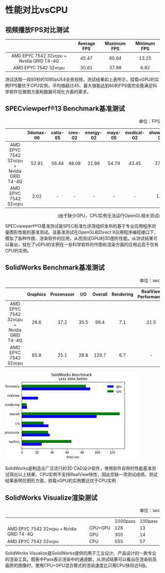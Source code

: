 # 性能对比vsCPU

## 视频播放FPS对比测试
|  | Average FPS | Maximum FPS | Minimum FPS | 
|:--:|:--:|:--:|:--:|
| AMD EPYC 7542 32vcpu + Nvidia GRID T4-4Q | 45.47 | 60.64 | 13.25 |
| AMD EPYC 7542 32vcpu | 30.61 | 37.98 | 6.92 |
测试选取一段50秒的1080pUE4全景视频，测试结果如上表所示，挂载vGPU的实例FPS要优于CPU实例，平均值超过45、最大值能达到60的FPS值完全能满足科学软件在做图方面和数据可视化方面的需求。

## SPECviewperf®13 Benchmark基准测试
<p align="right">单位：FPS</p>

|  | 3dsmax-06 | catia-05 | creo-02 | energy-02 | maya-05 | medical-02 | showcase-02 | snx-03 | sw-04 |
|:--:|:--:|:--:|:--:|:--:|:--:|:--:|:--:|:--:|:--:|
| AMD EPYC 7542 32vcpu + Nvidia GRID T4-4Q | 52.91 | 56.44 | 48.08 | 21.86 | 54.79 | 43.45 | 37.51 | 58.33 | 42.44 |
| AMD EPYC 7542 32vcpu | 2.02 | - | - | - | - | - | 1.07 | 0.01 | - |
<p align="right">(由于缺少GPU，CPU实例无法运行OpenGL相关测试)</p>

SPECviewperf®13基准测试是SPEC标准化评测组织发布的基于专业应用程序测量图形性能的基准测试。该基准测试在OpenGL和Direct X应用程序编程接口下，模拟了各种作图、渲染软件的应用，从而测试GPU的3D图形性能。从测试结果可以看出，挂在了vGPU的实例在一些科学软件的作图和渲染方面的应用远高于仅有CPU的实例。

## SolidWorks Benchmark基准测试
<p align="right">单位：sec</p>

|  | Graphics | Procenssor | I/O | Overall | Rendering | RealView Performance | Simulation |
|:--:|:--:|:--:|:--:|:--:|:--:|:--:|:--:|
| AMD EPYC 7542 32vcpu + Nvidia GRID T4-4Q | 26.6 | 37.2 | 35.5 | 99.4 | 7.1 | 21.5 | 90.9 |
| AMD EPYC 7542 32vcpu | 65.8 | 35.1 | 28.8 | 129.7 | 6.7 | - | 85.1 |

<div style="align: center">
<img src="https://github.com/melo-zs/vgpu/blob/main/benchmark.jpg"/>
</div>

SolidWorks是制造业广泛流行的3D CAD设计软件，使用软件自带的性能基准测试得出以上结果。CPU实例不支持RealView特性，因此空缺一项测试成绩。测试结果表明在图形方面，挂载vGPU的实例要远优于CPU实例

## SolidWorks Visualize渲染测试
<p align="right">单位：sec</p>
<table align="center">
    <tr>
        <td colspan="2"></td><td>1000pass</td><td>100pass</td> 
    </tr>
    <tr>
        <td rowspan="2">AMD EPYC 7542 32vcpu + Nvidia GRID T4-4Q</td><td>CPU+GPU</td><td>128</td><td>13</td>
    </tr>
    <tr>
        <td>GPU</td><td>300</td><td>14</td>
    </tr>
    <tr>
        <td>AMD EPYC 7542 32vcpu</td><td>CPU</td><td>555</td><td>57</td>
    </tr>
</table>

SolidWorks Visualize是SolidWorks提供的用于工业设计、产品设计的一款专业的渲染工具。图表中Pass表示渲染中的通道数，从测试结果可以看出在渲染较高画质的图像时，使用CPU+GPU混合模式的渲染速度比只用CPU快将近5倍。
